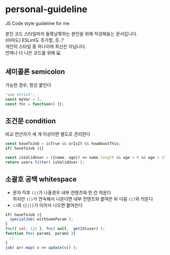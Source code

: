 # personal-guideline
JS Code style guideline for me

본인 코드 스타일마저 들쭉날쭉하는 본인을 위해 작성해놓는 문서입니다. \
(아마도) ESLint도 추가할..듯..? \
개인의 스타일 중 하나이며 최선은 아닙니다. \
언제나 더 나은 코드를 위해 💻


## 세미콜론 semicolon
가능한 경우, 항상 붙인다
```javascript
'use strict';
const myVar = 3;
const fnc = function() {};
```

## 조건문 condition
비교 연산자가 세 개 이상이면 별도로 관리한다
```javascript
const haveToJob = isTrue && orIsIt && howAboutThis;
if( haveToJob ){}

const isValidUser = ({name, age}) => name.length && age > 0 && age < 150;
return users.filter( isValidUser );
```

## 소괄호 공백 whitespace
- 문자 직후 `(|)`가 나올경우 내부 컨텐츠와 한 칸 띄운다 \
  하지만 `(|)`가 연속해서 나온다면 내부 컨텐츠와 붙여쓴 뒤 다음 `(|)`와 띄운다
- `()`와 `{}|[]`가 이어서 나오면 붙여쓴다
```javascript
if( haveToJob ){
  specialJob( withSomeParam );
}
fnc({ val: 123 }, fnc( null,  getId(user) );
function fnc( param1, param2 ){
  // ...
}
job( arr.map( v => update(v)) );
```
